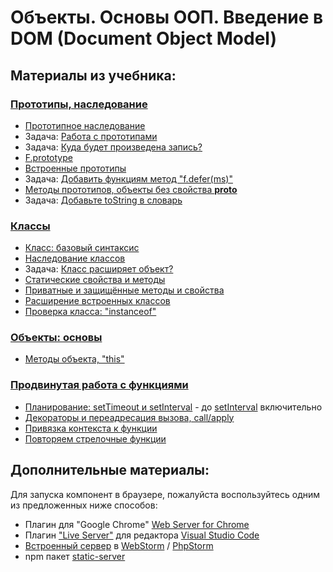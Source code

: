 # Объекты. Основы ООП. Введение в DOM (Document Object Model)

## Материалы из учебника:

### [Прототипы, наследование](https://learn.javascript.ru/prototypes)
- [Прототипное наследование](https://learn.javascript.ru/prototype-inheritance)
- Задача: [Работа с прототипами](https://learn.javascript.ru/task/property-after-delete)
- Задача: [Куда будет произведена запись?](https://learn.javascript.ru/task/proto-and-this)
- [F.prototype](https://learn.javascript.ru/function-prototype)
- [Встроенные прототипы](https://learn.javascript.ru/native-prototypes)
- Задача: [Добавить функциям метод "f.defer(ms)"](https://learn.javascript.ru/task/defer-to-prototype)
- [Методы прототипов, объекты без свойства __proto__](https://learn.javascript.ru/prototype-methods)
- Задача: [Добавьте toString в словарь](https://learn.javascript.ru/task/dictionary-tostring)

### [Классы](https://learn.javascript.ru/classes)
- [Класс: базовый синтаксис](https://learn.javascript.ru/class)
- [Наследование классов](https://learn.javascript.ru/class-inheritance)
- Задача: [Класс расширяет объект?](https://learn.javascript.ru/task/class-extend-object)
- [Статические свойства и методы](https://learn.javascript.ru/static-properties-methods)
- [Приватные и защищённые методы и свойства](https://learn.javascript.ru/private-protected-properties-methods)
- [Расширение встроенных классов](https://learn.javascript.ru/extend-natives)
- [Проверка класса: "instanceof"](https://learn.javascript.ru/instanceof)

### [Объекты: основы](https://learn.javascript.ru/object-basics)
- [Методы объекта, "this"](https://learn.javascript.ru/object-methods)

### [Продвинутая работа с функциями](https://learn.javascript.ru/advanced-functions)
- [Планирование: setTimeout и setInterval](https://learn.javascript.ru/settimeout-setinterval) - до [setInterval](https://learn.javascript.ru/settimeout-setinterval#setinterval) включительно
- [Декораторы и переадресация вызова, сall/apply](https://learn.javascript.ru/call-apply-decorators)
- [Привязка контекста к функции](https://learn.javascript.ru/bind)
- [Повторяем стрелочные функции](https://learn.javascript.ru/arrow-functions)
          
## Дополнительные материалы:

Для запуска компонент в браузере, пожалуйста воспользуйтесь одним из предложенных ниже способов:

* Плагин для "Google Chrome" [Web Server for Chrome](https://chrome.google.com/webstore/detail/web-server-for-chrome/ofhbbkphhbklhfoeikjpcbhemlocgigb?utm_source=chrome-ntp-launcher)
* Плагин ["Live Server"](https://marketplace.visualstudio.com/items?itemName=ritwickdey.LiveServer) для редактора [Visual Studio Code](https://code.visualstudio.com/)
* [Встроенный сервер](https://www.jetbrains.com/phpstorm/) в [WebStorm](https://www.jetbrains.com/webstorm/) / [PhpStorm](https://www.jetbrains.com/phpstorm/)  
* npm пакет [static-server](https://www.npmjs.com/package/static-server)
